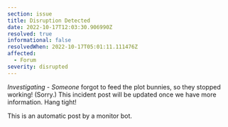 ```yaml
---
section: issue
title: Disruption Detected
date: 2022-10-17T12:03:30.906990Z
resolved: true
informational: false
resolvedWhen: 2022-10-17T05:01:11.111476Z
affected:
  - Forum
severity: disrupted
---
```

*Investigating* - _Someone_ forgot to feed the plot bunnies, so they stopped working! (Sorry.) This incident post will be updated once we have more information. Hang tight!

This is an automatic post by a monitor bot.
        